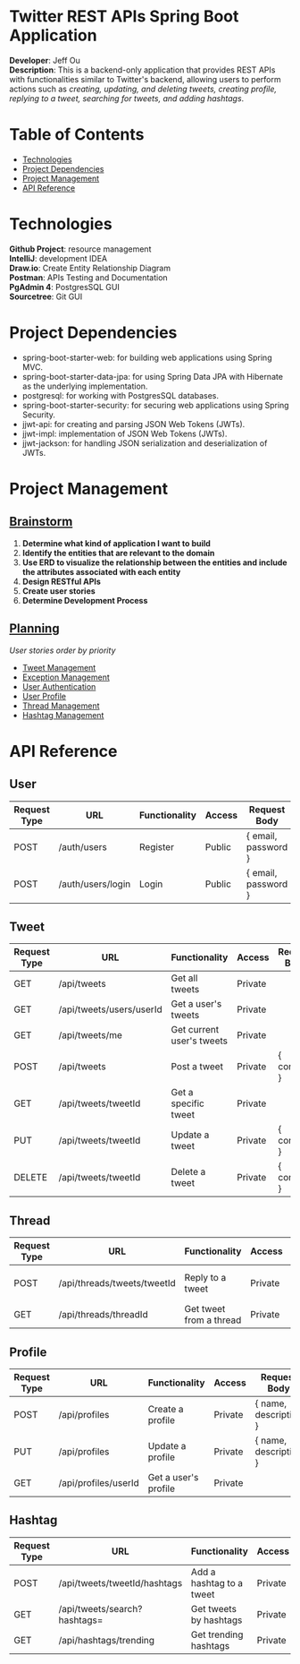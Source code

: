 # Twitter REST APIs Spring Boot Application
**Developer**: Jeff Ou  
**Description**: This is a backend-only application that provides REST APIs with functionalities similar to Twitter's backend, allowing users to perform actions such as *creating, updating, and deleting tweets, creating profile, replying to a tweet,  searching for tweets, and adding hashtags*.
# Table of Contents

- [Technologies](#technologies) 
- [Project Dependencies](#project-dependencies)
- [Project Management](#project-management)
- [API Reference](#api-reference)
# Technologies
**Github Project**: resource management  
**IntelliJ**: development IDEA  
**Draw.io**: Create Entity Relationship Diagram  
**Postman**: APIs Testing and Documentation  
**PgAdmin 4**: PostgresSQL GUI  
**Sourcetree**: Git GUI  

# Project Dependencies
- spring-boot-starter-web: for building web applications using Spring MVC.
- spring-boot-starter-data-jpa: for using Spring Data JPA with Hibernate as the underlying implementation.
- postgresql: for working with PostgresSQL databases.
- spring-boot-starter-security: for securing web applications using Spring Security.
- jjwt-api: for creating and parsing JSON Web Tokens (JWTs).
- jjwt-impl: implementation of JSON Web Tokens (JWTs).
- jjwt-jackson: for handling JSON serialization and deserialization of JWTs.

# Project Management

## [Brainstorm](https://github.com/users/pophero110/projects/5/views/2?pane=issue&itemId=26910994)
1. **Determine what kind of application I want to build**
2. **Identify the entities that are relevant to the domain**
3. **Use ERD to visualize the relationship between the entities and include the attributes associated with each entity**
4. **Design RESTful APIs**
5. **Create user stories**
6. **Determine Development Process**
## [Planning](https://github.com/users/pophero110/projects/5/views/5)
*User stories order by priority*
- [Tweet Management](https://github.com/users/pophero110/projects/5/views/2?pane=issue&itemId=26852053)
- [Exception Management](https://github.com/users/pophero110/projects/5/views/2?pane=issue&itemId=26916819)
- [User Authentication](https://github.com/users/pophero110/projects/5/views/2?pane=issue&itemId=26832640)
- [User Profile](https://github.com/users/pophero110/projects/5/views/2?pane=issue&itemId=26832800)
- [Thread Management](https://github.com/users/pophero110/projects/5/views/2?pane=issue&itemId=26834733)
- [Hashtag Management](https://github.com/users/pophero110/projects/5/views/2?pane=issue&itemId=26852063)

# API Reference
## User

| Request Type | URL               | Functionality | Access | Request Body        |
|--------------|-------------------|---------------|--------|---------------------|
| POST         | /auth/users       | Register      | Public | { email, password } |
| POST         | /auth/users/login | Login         | Public | { email, password } |            

## Tweet
| Request Type | URL                      | Functionality             | Access  | Request Body |
|--------------|--------------------------|---------------------------|---------|--------------|
| GET          | /api/tweets              | Get all tweets            | Private |              |
| GET          | /api/tweets/users/userId | Get a user's tweets       | Private |              |
| GET          | /api/tweets/me           | Get current user's tweets | Private |              |
| POST         | /api/tweets              | Post a tweet              | Private | { content }  |
| GET          | /api/tweets/tweetId      | Get a specific tweet      | Private |              |
| PUT          | /api/tweets/tweetId      | Update a tweet            | Private | { content }  |
| DELETE       | /api/tweets/tweetId      | Delete a tweet            | Private | { content }  |

## Thread
| Request Type | URL                         | Functionality           | Access  | Request Body |
|--------------|-----------------------------|-------------------------|---------|--------------|
| POST         | /api/threads/tweets/tweetId | Reply to a tweet        | Private | { content }  |
| GET          | /api/threads/threadId       | Get tweet from a thread | Private |              |   

## Profile

| Request Type | URL                  | Functionality        | Access  | Request Body          |
|--------------|----------------------|----------------------|---------|-----------------------|
| POST         | /api/profiles        | Create a profile     | Private | { name, description } |
| PUT          | /api/profiles        | Update a profile     | Private | { name, description } |
| GET          | /api/profiles/userId | Get a user's profile | Private |                       |

## Hashtag

| Request Type | URL                          | Functionality            | Access  | Request Body    |
|--------------|------------------------------|--------------------------|---------|-----------------|
| POST         | /api/tweets/tweetId/hashtags | Add a hashtag to a tweet | Private | { hashtagName } |
| GET          | /api/tweets/search?hashtags= | Get tweets by hashtags   | Private |                 |
| GET          | /api/hashtags/trending       | Get trending hashtags    | Private |                 |